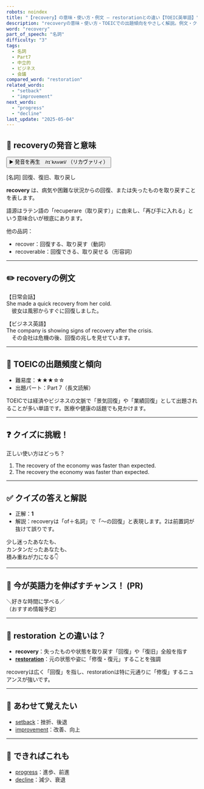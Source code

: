 ```yaml
---
robots: noindex
title: "【recovery】の意味・使い方・例文 ― restorationとの違い【TOEIC英単語】"
description: "recoveryの意味・使い方・TOEICでの出題傾向をやさしく解説。例文・クイズ付きでrestorationとの違いもわかりやすく学べます。"
word: "recovery"
part_of_speech: "名詞"
difficulty: "3"
tags:
  - 名詞
  - Part7
  - 中立的
  - ビジネス
  - 会議
compared_word: "restoration"
related_words:
  - "setback"
  - "improvement"
next_words:
  - "progress"
  - "decline"
last_update: "2025-05-04"
---
```


## 🔰 recoveryの発音と意味

<button class="play-audio" onclick="playTTS('recovery')">
  <span class="play-audio-main">
    ▶️ 発音を再生　/rɪˈkʌvəri/
  </span>
  <span class="play-audio-sub">
    （リカヴァリィ）
  </span>
</button>

[名詞] 回復、復旧、取り戻し

**recovery** は、病気や困難な状況からの回復、または失ったものを取り戻すことを表します。

語源はラテン語の「recuperare（取り戻す）」に由来し、「再び手に入れる」という意味合いが根底にあります。

他の品詞：  
- recover：回復する、取り戻す（動詞）
- recoverable：回復できる、取り戻せる（形容詞）

---

## ✏️ recoveryの例文

【日常会話】  
She made a quick recovery from her cold.  
　彼女は風邪からすぐに回復しました。

【ビジネス英語】  
The company is showing signs of recovery after the crisis.  
　その会社は危機の後、回復の兆しを見せています。

---

## 🎯 TOEICの出題頻度と傾向

- 難易度：★★★☆☆
- 出題パート：Part 7（長文読解）

TOEICでは経済やビジネスの文脈で「景気回復」や「業績回復」として出題されることが多い単語です。医療や健康の話題でも見かけます。

---

## ❓ クイズに挑戦！

正しい使い方はどっち？

1. The recovery of the economy was faster than expected.  
2. The recovery the economy was faster than expected.

---

## ✅ クイズの答えと解説

- 正解：**1**
- 解説：recoveryは「of＋名詞」で「～の回復」と表現します。2は前置詞が抜けて誤りです。

少し迷ったあなたも、  
カンタンだったあなたも、  
積み重ねが力になる👇️

---

## 🚀 今が英語力を伸ばすチャンス！ (PR)

<div class="info-center">
＼好きな時間に学べる／<br>  
（おすすめ情報予定）
</div>

---

## 🤔  restoration との違いは？

- **recovery**：失ったものや状態を取り戻す「回復」や「復旧」全般を指す
- **[restoration](/word/restoration/)**：元の状態や姿に「修復・復元」することを強調

recoveryは広く「回復」を指し、restorationは特に元通りに「修復」するニュアンスが強いです。

---

## 🧩 あわせて覚えたい

- [setback](/word/setback/)：挫折、後退
- [improvement](/word/improvement/)：改善、向上

---

## 📖 できればこれも

- [progress](/word/progress/)：進歩、前進
- [decline](/word/decline/)：減少、衰退

<!-- cvid: aid47_bid36 -->
